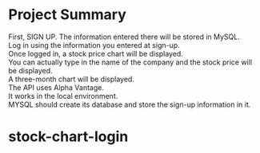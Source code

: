 # Project Summary

First, SIGN UP. The information entered there will be stored in MySQL.<br>
Log in using the information you entered at sign-up.<br>
Once logged in, a stock price chart will be displayed.<br>
You can actually type in the name of the company and the stock price will be displayed.<br>
A three-month chart will be displayed.<br>
The API uses Alpha Vantage.<br>
It works in the local environment.<br>
MYSQL should create its database and store the sign-up information in it.<br>

# stock-chart-login
